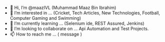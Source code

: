 - 👋 Hi, I’m @maazIVL (Muhammad Maaz Bin Ibrahim)
- 👀 I’m interested in ... (Cricket, Tech Articles, New Technologies, Football, Computer Gaming and Swimming)
- 🌱 I’m currently learning ... (Selenium ide, REST Assured, Jenkins)
- 💞️ I’m looking to collaborate on ... Api Automation and Test Projects.
- 📫 How to reach me ... ( message ) 

<!---
maazIVL/maazIVL is a ✨ special ✨ repository because its `README.md` (this file) appears on your GitHub profile.
You can click the Preview link to take a look at your changes.
--->
